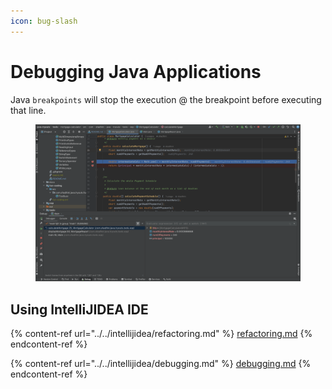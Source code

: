 ```yaml
---
icon: bug-slash
---
```


# Debugging Java Applications

Java `breakpoints` will stop the execution @ the breakpoint before executing that line.

<figure><img src="../../.gitbook/assets/intellij-debugging.png" alt=""><figcaption></figcaption></figure>

## Using IntelliJIDEA IDE

{% content-ref url="../../intellijidea/refactoring.md" %}
[refactoring.md](../../intellijidea/refactoring.md)
{% endcontent-ref %}

{% content-ref url="../../intellijidea/debugging.md" %}
[debugging.md](../../intellijidea/debugging.md)
{% endcontent-ref %}



